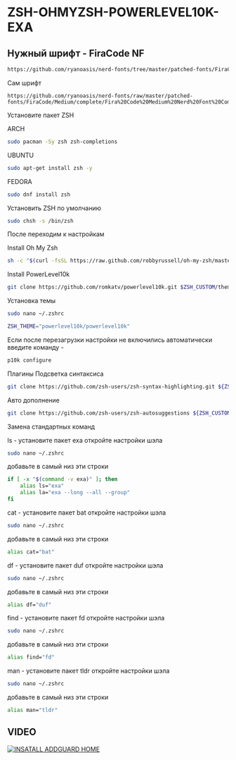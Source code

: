 # ZSH-OHMYZSH-POWERLEVEL10K-EXA

## Нужный шрифт - FiraCode NF
```zsh
https://github.com/ryanoasis/nerd-fonts/tree/master/patched-fonts/FiraCode
```
Сам шрифт
```
https://github.com/ryanoasis/nerd-fonts/raw/master/patched-fonts/FiraCode/Medium/complete/Fira%20Code%20Medium%20Nerd%20Font%20Complete.ttf
```
Установите пакет ZSH

ARCH
```bash
sudo pacman -Sy zsh zsh-completions
```
UBUNTU
```bash
sudo apt-get install zsh -y
```
FEDORA
```bash
sudo dnf install zsh
```
Установить ZSH по умолчанию
```bash
sudo chsh -s /bin/zsh 
```
После переходим к настройкам

Install Oh My Zsh
```bash
sh -c "$(curl -fsSL https://raw.github.com/robbyrussell/oh-my-zsh/master/tools/install.sh)"
```
Install PowerLevel10k
```bash
git clone https://github.com/romkatv/powerlevel10k.git $ZSH_CUSTOM/themes/powerlevel10k
```
Установка темы
```bash
sudo nano ~/.zshrc
```
```bash
ZSH_THEME="powerlevel10k/powerlevel10k"
```
Если после перезагрузки настройки не включились автоматически введите команду - 
```bash
p10k configure
```
Плагины
Подсветка синтаксиса
```bash
git clone https://github.com/zsh-users/zsh-syntax-highlighting.git ${ZSH_CUSTOM:-~/.oh-my-zsh/custom}/plugins/zsh-syntax-highlighting
```
Авто дополнение
```bash
git clone https://github.com/zsh-users/zsh-autosuggestions ${ZSH_CUSTOM:-~/.oh-my-zsh/custom}/plugins/zsh-autosuggestions
```
Замена стандартных команд

ls - установите пакет exa
откройте настройки шэла
```bash
sudo nano ~/.zshrc
```
добавьте в самый низ эти строки
```bash
if [ -x "$(command -v exa)" ]; then
    alias ls="exa"
    alias la="exa --long --all --group"
fi
```
cat - установите пакет bat
откройте настройки шэла 
```bash
sudo nano ~/.zshrc
```
добавьте в самый низ эти строки
```bash
alias cat="bat"
```
df - установите пакет duf
откройте настройки шэла 
```bash
sudo nano ~/.zshrc
```
добавьте в самый низ эти строки
```bash
alias df="duf"
```
find - установите пакет fd
откройте настройки шэла
```bash
sudo nano ~/.zshrc
```
добавьте в самый низ эти строки
```bash
alias find="fd"
```
man - установите пакет tldr
откройте настройки шэла
```bash
sudo nano ~/.zshrc
```
добавьте в самый низ эти строки
```bash
alias man="tldr"
```
## VIDEO

[![INSATALL ADDGUARD HOME](https://i.ytimg.com/vi/yfq1H9bT8c4/hqdefault.jpg)](https://youtu.be/A4FTz2vLCMo)
